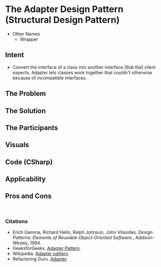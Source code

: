 # The Adapter Design Pattern (Structural Design Pattern)
- Other Names
    - Wrapper

## Intent
- Convert the interface of a class into another interface ]that the] client expects. Adapter lets classes work together that couldn't otherwise because of incompatible interfaces.

## The Problem

## The Solution

## The Participants

## Visuals

## Code (CSharp)

## Applicability

## Pros and Cons

<br />

### Citations
- Erich Gamma, Richard Helm, Ralph Johnson, John Vlissides. *Design Patterns: Elements of Reusable Object-Oriented Software.*, Addison-Wesley, 1994.
- GeeksforGeeks. [Adapter Pattern](https://www.geeksforgeeks.org/adapter-pattern/). 
- Wikipedia. [Adapter pattern](https://en.wikipedia.org/wiki/Adapter_pattern).
- Refactoring Guru. [Adapter](https://refactoring.guru/design-patterns/adapter).